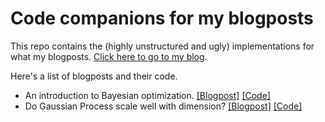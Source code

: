 # Code companions for my blogposts

This repo contains the (highly unstructured and ugly) implementations for what my blogposts. [Click here to go to my blog](https://www.miguelgondu.com/blogposts/).

Here's a list of blogposts and their code.
- An introduction to Bayesian optimization. [[Blogpost]](https://www.miguelgondu.com/blogposts/2023-07-31/intro-to-bo/) [[Code]](/intro_to_bo/running_example.py)
- Do Gaussian Process scale well with dimension? [[Blogpost]](https://www.miguelgondu.com/blogposts/2024-03-16/when-does-vanilla-gpr-fail/) [[Code]](/high_dimensional_gps/)